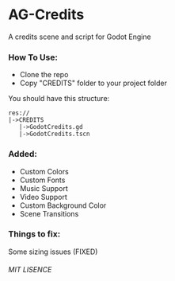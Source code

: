 # AG-Credits
A credits scene and script for Godot Engine

### How To Use:
* Clone the repo
* Copy "CREDITS" folder to your project folder

You should have this structure:
```
res://
|->CREDITS
   |->GodotCredits.gd
   |->GodotCredits.tscn
```

### Added:
- Custom Colors
- Custom Fonts
- Music Support
- Video Support
- Custom Background Color
- Scene Transitions

### Things to fix:
Some sizing issues (FIXED)

###### MIT LISENCE
